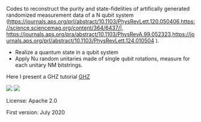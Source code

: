 Codes to reconstruct the purity and state-fidelities of artifically generated randomized measurement data of a N qubit system (https://journals.aps.org/prl/abstract/10.1103/PhysRevLett.120.050406,https://science.sciencemag.org/content/364/6437/|, https://journals.aps.org/pra/abstract/10.1103/PhysRevA.99.052323,https://journals.aps.org/prl/abstract/10.1103/PhysRevLett.124.010504 ).

- Realize a quantum state in a qubit system
- Apply Nu random unitaries made of single qubit rotations, measure for each unitary NM bitstrings.

Here I present a GHZ tutorial [GHZ](GHZ.md)

<img src="https://render.githubusercontent.com/render/math?math=e^{i \pi} = -1">


<img src="https://render.githubusercontent.com/render/math?math=X_{IS}=2">

License: Apache 2.0

First version: July 2020
